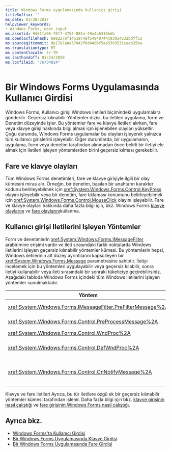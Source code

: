 ```yaml
---
title: Windows Forms uygulamasında kullanıcı girişi
titleSuffix: ''
ms.date: 03/30/2017
helpviewer_keywords:
- Windows Forms, user input
ms.assetid: 9d61fa96-70f7-4754-885a-49a4a6316bdb
ms.openlocfilehash: 8e82276f14519c4ef54948744c93014232bdff52
ms.sourcegitcommit: de17a7a0a37042f0d4406f5ae5393531caeb25ba
ms.translationtype: MT
ms.contentlocale: tr-TR
ms.lasthandoff: 01/24/2020
ms.locfileid: "76734814"
---
```

# <a name="user-input-in-a-windows-forms-application"></a>Bir Windows Forms Uygulamasında Kullanıcı Girdisi
Windows Forms, Kullanıcı girişi Windows iletileri biçimindeki uygulamalara gönderilir. Geçersiz kılınabilir Yöntemler dizisi, bu iletileri uygulama, form ve Denetim düzeyinde işler. Bu yöntemler fare ve klavye iletileri alırken, fare veya klavye girişi hakkında bilgi almak için işlenebilen olayları yükseltir. Çoğu durumda, Windows Forms uygulamalar bu olayları işleyerek yalnızca tüm kullanıcı girişlerini işleyebilir. Diğer durumlarda, bir uygulamanın, uygulama, form veya denetim tarafından alınmadan önce belirli bir iletiyi ele almak için iletileri işleyen yöntemlerden birini geçersiz kılması gerekebilir.  
  
## <a name="mouse-and-keyboard-events"></a>Fare ve klavye olayları  
 Tüm Windows Forms denetimleri, fare ve klavye girişiyle ilgili bir olay kümesini miras alır. Örneğin, bir denetim, basılan bir anahtarın karakter kodunu belirleyebilmek için <xref:System.Windows.Forms.Control.KeyPress> olayını işleyebilir veya bir denetim, fare tıklaması konumunu belirleyebilmek için <xref:System.Windows.Forms.Control.MouseClick> olayını işleyebilir. Fare ve klavye olayları hakkında daha fazla bilgi için, bkz. Windows Forms [klavye olaylarını](using-keyboard-events.md) ve [fare olaylarını](mouse-events-in-windows-forms.md)kullanma.  
  
## <a name="methods-that-process-user-input-messages"></a>Kullanıcı girişi Iletilerini Işleyen Yöntemler  
 Form ve denetimlerin <xref:System.Windows.Forms.IMessageFilter> arabirimine erişimi vardır ve ileti sırasındaki farklı noktalarda Windows iletilerini işleyen geçersiz kılınabilir yöntemler kümesi. Bu yöntemlerin hepsi, Windows iletilerinin alt düzey ayrıntılarını kapsülleyen bir <xref:System.Windows.Forms.Message> parametresine sahiptir. İletiyi incelemek için bu yöntemleri uygulayabilir veya geçersiz kılabilir, sonra iletiyi kullanabilir veya ileti sırasındaki bir sonraki tüketiciye geçirebilirsiniz. Aşağıdaki tabloda Windows Forms içindeki tüm Windows iletilerini işleyen yöntemler sunulmaktadır.  
  
|Yöntem|Notlar|  
|------------|-----------|  
|<xref:System.Windows.Forms.IMessageFilter.PreFilterMessage%2A>|Bu yöntem, uygulama düzeyinde sıraya alınan (Ayrıca, gönderilen) Windows iletilerini karşılar.|  
|<xref:System.Windows.Forms.Control.PreProcessMessage%2A>|Bu yöntem, Windows iletilerini işlenmeden önce form ve Denetim düzeyinde keser.|  
|<xref:System.Windows.Forms.Control.WndProc%2A>|Bu yöntem, form ve Denetim düzeyinde Windows iletilerini işler.|  
|<xref:System.Windows.Forms.Control.DefWndProc%2A>|Bu yöntem, Windows iletilerinin varsayılan işlemesini form ve Denetim düzeyinde gerçekleştirir. Bu, bir pencerenin en düşük işlevlerini sağlar.|  
|<xref:System.Windows.Forms.Control.OnNotifyMessage%2A>|Bu yöntem, iletileri işlendikten sonra form ve Denetim düzeyinde keser. Bu yöntemin çağrılması için <xref:System.Windows.Forms.ControlStyles.EnableNotifyMessage> stil biti ayarlanmalıdır.|  
  
 Klavye ve fare iletileri Ayrıca, bu tür iletilere özgü ek bir geçersiz kılınabilir yöntemler kümesi tarafından işlenir. Daha fazla bilgi için bkz. [klavye girişinin nasıl çalıştığı](how-keyboard-input-works.md) ve [fare girişinin Windows Forms nasıl çalıştığı](how-mouse-input-works-in-windows-forms.md).  
  
## <a name="see-also"></a>Ayrıca bkz.

- [Windows Forms'ta Kullanıcı Girdisi](user-input-in-windows-forms.md)
- [Bir Windows Forms Uygulamasında Klavye Girdisi](keyboard-input-in-a-windows-forms-application.md)
- [Bir Windows Forms Uygulamasında Fare Girdisi](mouse-input-in-a-windows-forms-application.md)
